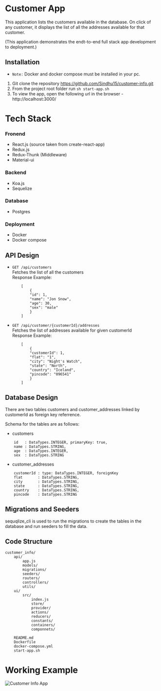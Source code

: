 # Customer App 

This application lists the customers available in the database. On click of any customer, it displays the list of all the addresses available for that customer.

(This application demonstrates the endt-to-end full stack app development to deployment.)
## Installation
- `Note:` Docker and docker compose must be installed in your pc.

1. Git clone the repository https://github.com/Sindhu15/customer-info.git
2. From the project root folder run `sh start-app.sh`
2. To view the app, open the following url in the browser - http://localhost:3000/

# Tech Stack

### Fronend
- React.js (source taken from create-react-app)
- Redux.js
- Redux-Thunk (Middleware)
- Material-ui

### Backend

- Koa.js
- Sequelize

### Database
- Postgres

### Deployment

- Docker
- Docker compose

## API Design

- `GET /api/customers` \
    Fetches the list of all the customers \
    Response Example:
    ```
        [
            {
            "id": 1,
            "name": "Jon Snow",
            "age": 30,
            "sex": "male"
            }
        ]
    ```
- `GET /api/customer/{customerId}/addresses` \
Fetches the list of addresses available for given customerId\
Response Example:
    ```
        [
            {
            "customerId": 1,
            "flat": "1",
            "city": "Night's Watch",
            "state": "North",
            "country": "Iceland",
            "pincode": "096541"
            }
        ]
    ```
## Database Design
There are two tables customers and customer_addresses linked by customerId as foreign key referrence.

Schema for the tables are as follows:

- customers
```
    id   : DataTypes.INTEGER, primaryKey: true,
    name : DataTypes.STRING,
    age  : DataTypes.INTEGER,
    sex  : DataTypes.STRING
```
- customer_addresses
```
    customerId : type: DataTypes.INTEGER, foreignKey  
    flat       : DataTypes.STRING,
    city       : DataTypes.STRING,
    state      : DataTypes.STRING,
    country    : DataTypes.STRING,
    pincode    : DataTypes.STRING
```


## Migrations and Seeders
sequqlize_cli is used to run the migrations to create the tables in the database and run seeders to fill the data.

## Code Structure
```
customer_info/
    api/
        app.js
        models/
        migrations/
        seeders/
        routers/
        controllers/
        utils/
    ui/
        src/
            index.js
            store/
            provider/
            actions/
            reducers/
            constants/
            containers/
            componnets/

    README.md
    Dockerfile
    docker-compose.yml
    start-app.sh
```

# Working Example


![Customer Info App](gif/customerInfoApp.gif)
